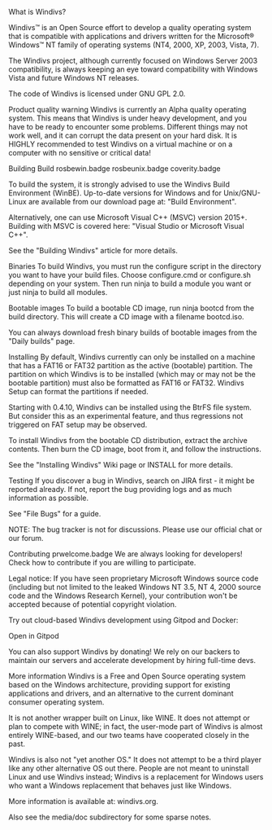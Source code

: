 
What is Windivs?

Windivs™ is an Open Source effort to develop a quality operating system that is compatible with applications and drivers written for the Microsoft® Windows™ NT family of operating systems (NT4, 2000, XP, 2003, Vista, 7).

The Windivs project, although currently focused on Windows Server 2003 compatibility, is always keeping an eye toward compatibility with Windows Vista and future Windows NT releases.

The code of Windivs is licensed under GNU GPL 2.0.

Product quality warning
Windivs is currently an Alpha quality operating system. This means that Windivs is under heavy development, and you have to be ready to encounter some problems. Different things may not work well, and it can corrupt the data present on your hard disk. It is HIGHLY recommended to test Windivs on a virtual machine or on a computer with no sensitive or critical data!

Building
Build rosbewin.badge rosbeunix.badge coverity.badge

To build the system, it is strongly advised to use the Windivs Build Environment (WinBE). Up-to-date versions for Windows and for Unix/GNU-Linux are available from our download page at: "Build Environment".

Alternatively, one can use Microsoft Visual C++ (MSVC) version 2015+. Building with MSVC is covered here: "Visual Studio or Microsoft Visual C++".

See the "Building Windivs" article for more details.

Binaries
To build Windivs, you must run the configure script in the directory you want to have your build files. Choose configure.cmd or configure.sh depending on your system. Then run ninja <modulename> to build a module you want or just ninja to build all modules.

Bootable images
To build a bootable CD image, run ninja bootcd from the build directory. This will create a CD image with a filename bootcd.iso.

You can always download fresh binary builds of bootable images from the "Daily builds" page.

Installing
By default, Windivs currently can only be installed on a machine that has a FAT16 or FAT32 partition as the active (bootable) partition. The partition on which Windivs is to be installed (which may or may not be the bootable partition) must also be formatted as FAT16 or FAT32. Windivs Setup can format the partitions if needed.

Starting with 0.4.10, Windivs can be installed using the BtrFS file system. But consider this as an experimental feature, and thus regressions not triggered on FAT setup may be observed.

To install Windivs from the bootable CD distribution, extract the archive contents. Then burn the CD image, boot from it, and follow the instructions.

See the "Installing Windivs" Wiki page or INSTALL for more details.

Testing
If you discover a bug in Windivs, search on JIRA first - it might be reported already. If not, report the bug providing logs and as much information as possible.

See "File Bugs" for a guide.

NOTE: The bug tracker is not for discussions. Please use our official chat or our forum.

Contributing prwelcome.badge
We are always looking for developers! Check how to contribute if you are willing to participate.

Legal notice: If you have seen proprietary Microsoft Windows source code (including but not limited to the leaked Windows NT 3.5, NT 4, 2000 source code and the Windows Research Kernel), your contribution won't be accepted because of potential copyright violation.

Try out cloud-based Windivs development using Gitpod and Docker:

Open in Gitpod

You can also support Windivs by donating! We rely on our backers to maintain our servers and accelerate development by hiring full-time devs.

More information
Windivs is a Free and Open Source operating system based on the Windows architecture, providing support for existing applications and drivers, and an alternative to the current dominant consumer operating system.

It is not another wrapper built on Linux, like WINE. It does not attempt or plan to compete with WINE; in fact, the user-mode part of Windivs is almost entirely WINE-based, and our two teams have cooperated closely in the past.

Windivs is also not "yet another OS." It does not attempt to be a third player like any other alternative OS out there. People are not meant to uninstall Linux and use Windivs instead; Windivs is a replacement for Windows users who want a Windows replacement that behaves just like Windows.

More information is available at: windivs.org.

Also see the media/doc subdirectory for some sparse notes.
